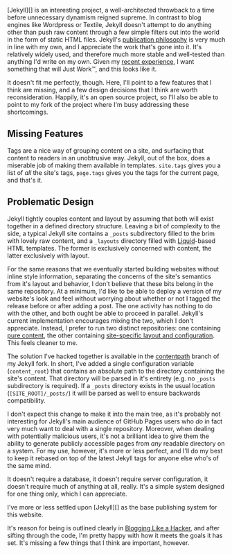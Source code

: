 [Jekyll][] is an interesting project, a well-architected throwback to a time before unnecessary dynamism reigned supreme.  In contrast to blog engines like Wordpress or Textile, Jekyll doesn't attempt to do anything other than push raw content through a few simple filters out into the world in the form of static HTML files.  Jekyll's [publication philosophy][blh] is very much in line with my own, and I appreciate the work that's gone into it.  It's relatively widely used, and therefore much more stable and well-tested than anything I'd write on my own.  Given my [recent experience][yesterday], I want something that will Just Work™, and this looks like it.

It doesn't fit me perfectly, though.  Here, I'll point to a few features that I think are missing, and a few design decisions that I think are worth reconsideration.  Happily, it's an open source project, so I'll also be able to point to my fork of the project where I'm busy addressing these shortcomings.

Missing Features
----------------

Tags are a nice way of grouping content on a site, and surfacing that content to readers in an unobtrusive way.  Jekyll, out of the box, does a miserable job of making them available in templates.  `site.tags` gives you a list of _all_ the site's tags, `page.tags` gives you the tags for the current page, and that's it. 

Problematic Design
------------------

Jekyll tightly couples content and layout by assuming that both will exist together in a defined directory structure.  Leaving a bit of complexity to the side, a typical Jekyll site contains a `_posts` subdirectory filled to the brim with lovely raw content, and a `_layouts` directory filled with [Liquid][]-based HTML templates.  The former is exclusively concerned with content, the latter exclusively with layout.

For the same reasons that we eventually started building websites without inline style information, separating the concerns of the site's semantics from it's layout and behavior, I don't believe that these bits belong in the same repository.  At a minimum, I'd like to be able to deploy a version of my website's look and feel without worrying about whether or not I tagged the release before or after adding a post.  The one activity has nothing to do with the other, and both ought be able to proceed in parallel.  Jekyll's current implementation encourages mixing the two, which I don't appreciate.  Instead, I prefer to run two distinct repositories: one containing [pure content][mgc], the other containing [site-specific layout and configuration][org].  This feels cleaner to me.

The solution I've hacked together is available in the [contentpath][] branch of my Jekyll fork.  In short, I've added a single configuration variable (`content_root`) that contains an absolute path to the directory containing the site's content.  That directory will be parsed in it's entirety (e.g. no `_posts` subdirectory is required).  If a `_posts` directory exists in the usual location (`[SITE_ROOT]/_posts/`) it will be parsed as well to ensure backwards compatibility.  

I don't expect this change to make it into the main tree, as it's probably not interesting for Jekyll's main audience of GitHub Pages users who _do_ in fact very much want to deal with a single repository.  Moreover, when dealing with potentially malicious users, it's not a brilliant idea to give them the ability to generate publicly accessible pages from _any_ readable directory on a system.  For my use, however, it's more or less perfect, and I'll do my best to keep it rebased on top of the latest Jekyll tags for anyone else who's of the same mind.

[contentpath]: http://github.com/mikewest/jekyll/tree/contentpath


 



It doesn't require a database, it doesn't require server configuration, it doesn't require much of anything at all, really.  It's a simple system designed for one thing only, which I can appreciate.  

I've more or less settled upon [Jekyll][] as the base publishing system for this website. 


It's reason for being is outlined clearly in [Blogging Like a Hacker][blh], and after sifting through the code, I'm pretty happy with how it meets the goals it has set.  It's missing a few things that I think are important, however.

[blh]: http://tom.preston-werner.com/2008/11/17/blogging-like-a-hacker.html
[yesterday]: http://twitter.com/mikewest/status/4605321990
[Liquid]: http://www.liquidmarkup.org/
[mgc]: http://github.com/mikewest/mgc/
[org]: http://github.com/mikewest/mikewest.org/
